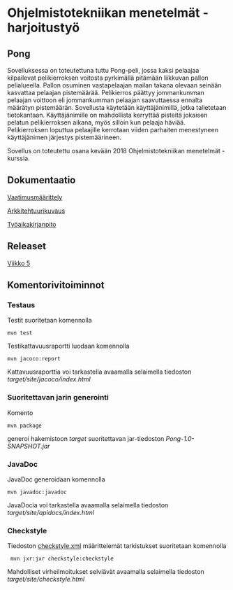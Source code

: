 # Ohjelmistotekniikan menetelmät - harjoitustyö

## Pong

Sovelluksessa on toteutettuna tuttu Pong-peli, jossa kaksi pelaajaa kilpailevat pelikierroksen voitosta pyrkimällä pitämään liikkuvan pallon pelialueella. Pallon osuminen vastapelaajan mailan takana olevaan seinään kasvattaa pelaajan pistemäärää. Pelikierros päättyy jommankumman pelaajan voittoon eli jommankumman pelaajan saavuttaessa ennalta määrätyn pistemäärän. Sovellusta käytetään käyttäjänimillä, jotka talletetaan tietokantaan. Käyttäjänimille on mahdollista kerryttää pisteitä jokaisen pelatun pelikierroksen aikana, myös silloin kun pelaaja häviää. Pelikierroksen loputtua pelaajille kerrotaan viiden parhaiten menestyneen käyttäjänimen järjestys pistemäärineen.

Sovellus on toteutettu osana kevään 2018 Ohjelmistotekniikan menetelmät -kurssia.

## Dokumentaatio

[Vaatimusmäärittely](https://github.com/heidihas/otm-harjoitustyo/blob/master/dokumentaatio/vaatimusmaarittely.md)

[Arkkitehtuurikuvaus](https://github.com/heidihas/otm-harjoitustyo/blob/master/dokumentaatio/arkkitehtuuri.md)

[Työaikakirjanpito](https://github.com/heidihas/otm-harjoitustyo/blob/master/dokumentaatio/tuntikirjanpito.md)

## Releaset

[Viikko 5](https://github.com/heidihas/otm-harjoitustyo/releases/tag/viikko5)

## Komentorivitoiminnot

### Testaus

Testit suoritetaan komennolla

```
mvn test
```

Testikattavuusraportti luodaan komennolla

```
mvn jacoco:report
```

Kattavuusraporttia voi tarkastella avaamalla selaimella tiedoston _target/site/jacoco/index.html_

### Suoritettavan jarin generointi

Komento

```
mvn package
```

generoi hakemistoon _target_ suoritettavan jar-tiedoston _Pong-1.0-SNAPSHOT.jar_

### JavaDoc

JavaDoc generoidaan komennolla

```
mvn javadoc:javadoc
```

JavaDocia voi tarkastella avaamalla selaimella tiedoston _target/site/apidocs/index.html_

### Checkstyle

Tiedoston [checkstyle.xml](https://github.com/heidihas/otm-harjoitustyo/blob/master/Pong/checkstyle.xml) määrittelemät tarkistukset suoritetaan komennolla

```
 mvn jxr:jxr checkstyle:checkstyle
```

Mahdolliset virheilmoitukset selviävät avaamalla selaimella tiedoston _target/site/checkstyle.html_
